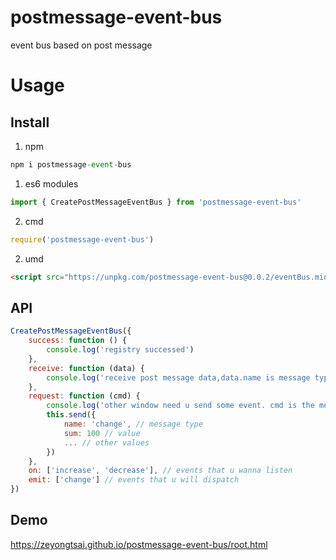 <!--
 * @Author: caizeyong
 * @Date: 2019-11-13 09:11:50
 * @Description: readme
 -->
# postmessage-event-bus
event bus based on post message

# Usage

## Install
1. npm
```javascript
npm i postmessage-event-bus
```
   1. es6 modules
   ```javascript
   import { CreatePostMessageEventBus } from 'postmessage-event-bus'
   ```
   2. cmd
   ```javascript
   require('postmessage-event-bus')
   ```

2. umd
```html
<script src="https://unpkg.com/postmessage-event-bus@0.0.2/eventBus.min.js"></script>
```

## API
```javascript
CreatePostMessageEventBus({
    success: function () {
        console.log('registry successed')
    },
    receive: function (data) {
        console.log('receive post message data,data.name is message type', data, data.name)
    },
    request: function (cmd) {
        console.log('other window need u send some event. cmd is the message type', cmd)
        this.send({
            name: 'change', // message type
            sum: 100 // value
            ... // other values
        })
    },
    on: ['increase', 'decrease'], // events that u wanna listen
    emit: ['change'] // events that u will dispatch
})
```

## Demo
https://zeyongtsai.github.io/postmessage-event-bus/root.html